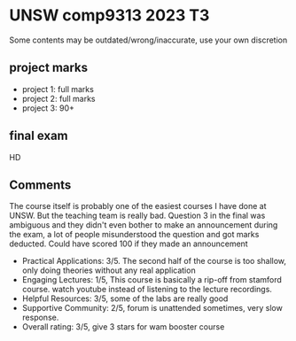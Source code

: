 # UNSW comp9313 2023 T3

Some contents may be outdated/wrong/inaccurate, use your own discretion

## project marks

* project 1: full marks
* project 2: full marks
* project 3: 90+

## final exam

HD

## Comments

The course itself is probably one of the easiest courses I have done at UNSW. But the teaching team is really bad. Question 3 in the final was ambiguous and they didn't even bother to make an announcement during the exam, a lot of people misunderstood the question and got marks deducted. Could have scored 100 if they made an announcement

- Practical Applications: 3/5. The second half of the course is too shallow, only doing theories without any real application
- Engaging Lectures: 1/5, This course is basically a rip-off from stamford course. watch youtube instead of listening to the lecture recordings.
- Helpful Resources: 3/5, some of the labs are really good
- Supportive Community: 2/5, forum is unattended sometimes, very slow response.
- Overall rating: 3/5, give 3 stars for wam booster course
